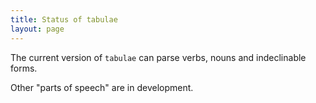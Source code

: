 ```yaml
---
title: Status of tabulae
layout: page
---
```


The current version of `tabulae` can parse verbs, nouns and indeclinable forms.

Other "parts of speech" are in development.
